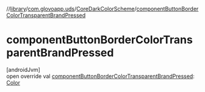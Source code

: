 //[library](../../../index.md)/[com.glovoapp.uds](../index.md)/[CoreDarkColorScheme](index.md)/[componentButtonBorderColorTransparentBrandPressed](component-button-border-color-transparent-brand-pressed.md)

# componentButtonBorderColorTransparentBrandPressed

[androidJvm]\
open override val [componentButtonBorderColorTransparentBrandPressed](component-button-border-color-transparent-brand-pressed.md): [Color](https://developer.android.com/reference/kotlin/androidx/compose/ui/graphics/Color.html)
